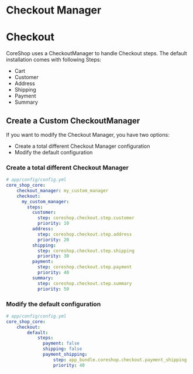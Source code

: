 # Checkout Manager

# Checkout

CoreShop uses a CheckoutManager to handle Checkout steps. The default installation comes with following Steps:

 - Cart
 - Customer
 - Address
 - Shipping
 - Payment
 - Summary

## Create a Custom CheckoutManager

If you want to modify the Checkout Manager, you have two options:
 - Create a total different Checkout Manager configuration
 - Modify the default configuration

### Create a total different Checkout Manager

```yaml
# app/config/config.yml
core_shop_core:
    checkout_manager: my_custom_manager
    checkout:
      my_custom_manager:
        steps:
          customer:
            step: coreshop.checkout.step.customer
            priority: 10
          address:
            step: coreshop.checkout.step.address
            priority: 20
          shipping:
            step: coreshop.checkout.step.shipping
            priority: 30
          payment:
            step: coreshop.checkout.step.payment
            priority: 40
          summary:
            step: coreshop.checkout.step.summary
            priority: 50
```

### Modify the default configuration

```yaml
# app/config/config.yml
core_shop_core:
    checkout:
        default:
            steps:
              payment: false                                              # disables the payment step
              shipping: false                                             # disables the shipping step
              payment_shipping:                                           # adds a new PaymentShiping Step
                  step: app_bundle.coreshop.checkout.payment_shipping     # This is your service-id, the service needs to implement CoreShop\Component\Order\Checkout\CheckoutStepInterface
                  priority: 40                                            # Priority of this step
```